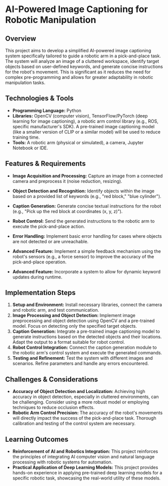 # AI-Powered Image Captioning for Robotic Manipulation

## Overview

This project aims to develop a simplified AI-powered image captioning system specifically tailored to guide a robotic arm in a pick-and-place task.  The system will analyze an image of a cluttered workspace, identify target objects based on user-defined keywords, and generate concise instructions for the robot's movement. This is significant as it reduces the need for complex pre-programming and allows for greater adaptability in robotic manipulation tasks.

## Technologies & Tools

* **Programming Language:** Python
* **Libraries:** OpenCV (computer vision), TensorFlow/PyTorch (deep learning for image captioning), a robotic arm control library (e.g., ROS, specific manufacturer's SDK).  A pre-trained image captioning model (like a smaller version of CLIP or a similar model) will be used to reduce training time.
* **Tools:**  A robotic arm (physical or simulated), a camera, Jupyter Notebook or IDE.


## Features & Requirements

- **Image Acquisition and Processing:** Capture an image from a connected camera and preprocess it (noise reduction, resizing).
- **Object Detection and Recognition:** Identify objects within the image based on a provided list of keywords (e.g., "red block," "blue cylinder").
- **Caption Generation:** Generate concise textual instructions for the robot (e.g., "Pick up the red block at coordinates (x, y, z)").
- **Robot Control:** Send the generated instructions to the robotic arm to execute the pick-and-place action.
- **Error Handling:** Implement basic error handling for cases where objects are not detected or are unreachable.

- **Advanced Feature:** Implement a simple feedback mechanism using the robot's sensors (e.g., a force sensor) to improve the accuracy of the pick-and-place operation.
- **Advanced Feature:** Incorporate a system to allow for dynamic keyword updates during runtime.


## Implementation Steps

1. **Setup and Environment:** Install necessary libraries, connect the camera and robotic arm, and test communication.
2. **Image Processing and Object Detection:** Implement image preprocessing and object detection using OpenCV and a pre-trained model. Focus on detecting only the specified target objects.
3. **Caption Generation:** Integrate a pre-trained image captioning model to generate instructions based on the detected objects and their locations. Adapt the output to a format suitable for robot control.
4. **Robot Control Integration:**  Connect the caption generation module to the robotic arm's control system and execute the generated commands.
5. **Testing and Refinement:** Test the system with different images and scenarios. Refine parameters and handle any errors encountered.

## Challenges & Considerations

- **Accuracy of Object Detection and Localization:**  Achieving high accuracy in object detection, especially in cluttered environments, can be challenging. Consider using a more robust model or employing techniques to reduce occlusion effects.
- **Robotic Arm Control Precision:**  The accuracy of the robot's movements will directly impact the success of the pick-and-place task.  Thorough calibration and testing of the control system are necessary.


## Learning Outcomes

- **Reinforcement of AI and Robotics Integration:** This project reinforces the principles of integrating AI computer vision and natural language processing with robotic systems for automation.
- **Practical Application of Deep Learning Models:** This project provides hands-on experience in applying pre-trained deep learning models for a specific robotic task, showcasing the real-world utility of these models.

